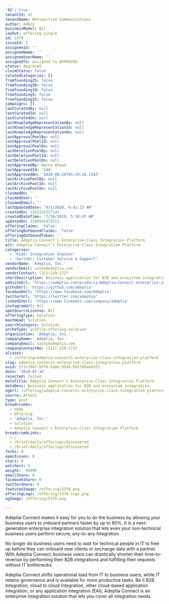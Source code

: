 ```yaml
---
'42': true
tenantId: 42
tenantName: Netspective Communications
author: Admin
businessModel: Nil
layOut: offering-single
id: 5370
issueId: 2
assigneeId: ''
assigneeName: ''
assigneeUserName: ''
assignedTo: assigned_to_APPROVED
status: Approved
claimStatus: false
relatedCategories: []
fromfounding25: false
fromfounding50: false
fromfounding10: false
fromfounding5: false
fromfounding15: false
campaigns: []
lastCuratedBy: null
lastCuratedId: null
lastCuratedOn: null
lastKnowledgeRepresentationBy: null
lastKnowledgeRepresentationId: null
lastKnowledgeRepresentationOn: null
lastApprovalPoolBy: null
lastApprovalPoolId: null
lastApprovalPoolOn: null
lastDeletionPoolBy: null
lastDeletionPoolId: null
lastDeletionPoolOn: null
lastApprovedBy: Amina Ahmad
lastApprovedId: '144'
lastApprovedOn: '2020-08-24T05:59:24.239Z'
lastArchivePoolBy: null
lastArchivePoolId: null
lastArchivePoolOn: null
claimedOn: ''
claimedUser: ''
claimedEmail: ''
lastUpdatedDate: '9/1/2020, 6:41:13 AM'
createdOn: 1563254327141
createdDateTime: '7/16/2019, 5:18:47 AM'
updatedOn: 1598942473213
offeringClaims: 'false'
offeringOutboundClaims: 'false'
offeringOutboundToken: ''
title: Adeptia Connect's Enterprise-Class Integration Platform
alt: Adeptia Connect's Enterprise-Class Integration Platform
categories:
  - 'KLAS: Integration Engines'
  - 'Gartner: Customer Service & Support'
vendorName: 'Adeptia, Inc.'
vendorEmail: sales@adeptia.com
vendorContact: (312)229-1727
shortDescription: Business application for B2B and ecosystem integration.
websiteUrl: 'https://adeptia.com/products/Adeptia-Connect-enterprise-integration'
githubUrl: 'https://github.com/adeptia'
facebookUrl: 'https://www.facebook.com/Adeptia'
twitterUrl: 'https://twitter.com/adeptia'
linkedInUrl: 'https://www.linkedin.com/company/adeptia'
instagramUrl: Nil
openSourceLicense: Nil
offeringType: Solution
mastHead: Solution
searchCategory: Solution
archeType: profile-offering-solution
organization: 'Adeptia, Inc.'
companyName: 'Adeptia, Inc.'
companyEmail: sales@adeptia.com
companyContactNo: (312) 229-1727
aliases:
  - /offering/adeptia-connects-enterprise-class-integration-platform
slug: adeptia-connects-enterprise-class-integration-platform
uuid: 1f3c39bf-02f0-5a8e-9544-89276bae83f2
date: '2019-07-16'
rejected: Failed
metaTitle: Adeptia Connect's Enterprise-Class Integration Platform
metaDesc: Business application for B2B and ecosystem integration.
ogUrl: /offering/adeptia-connects-enterprise-class-integration-platform
source: Attest
type: post
breadcrumbs:
  - Home
  - Offering
  - 'Adeptia, Inc.'
  - Solution
  - Adeptia Connect's Enterprise-Class Integration Platform
breadcrumbLinks:
  - /
  - /brief/daily/offerings/discovered
  - /brief/daily/offerings/discovered
forks: 0
openIssues: 0
stars: 0
watchers: 0
weight: -99999
emailShare: 0
facebookShare: 0
twitterShare: 0
featuredImage: /offering/5370.png
offeringLogo: /offering/5370-logo.png
ogImage: /offering/5370.png

---
```

Adeptia Connect makes it easy for you to do the business by allowing your business users to onboard partners faster by up to 80%. It is a next-generation enterprise integration solution that lets even your non-technical business users perform secure, any-to-any Integration. 

No longer do business users need to wait for technical people in IT to free up before they can onboard new clients or exchange data with a partner. With Adeptia Connect, business users can drastically shorten their time-to-revenue by performing their B2B integrations and fulfilling their requests without IT bottlenecks.

Adeptia Connect shifts operational load from IT to business users, while IT retains governance and is available for more productive tasks. Be it B2B Integration, cloud to cloud Integration, other cloud-based application integration, or any application integration (EAI), Adeptia Connect is an enterprise integration solution that lets you cover all integration needs.